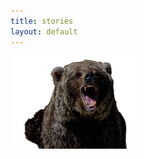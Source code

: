 ```yaml
---
title: stories
layout: default
---
```


 <a href="pages/beer" >
      <img src="/assets/beer.png" alt="beer" width="200px">
  </a>



